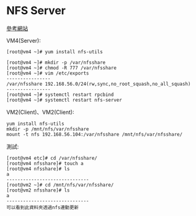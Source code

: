 # NFS Server

[參考網站](https://www.opencli.com/linux/rhel-centos-7-install-nfs-server)

VM4(Server):

    [root@vm4 ~]# yum install nfs-utils

    [root@vm4 ~]# mkdir -p /var/nfsshare
    [root@vm4 ~]# chmod -R 777 /var/nfsshare
    [root@vm4 ~]# vim /etc/exports
    ----------------
    /var/nfsshare 192.168.56.0/24(rw,sync,no_root_squash,no_all_squash)
    ----------------
    [root@vm4 ~]# systemctl restart rpcbind
    [root@vm4 ~]# systemctl restart nfs-server

VM2(Client)、VM2(Client):

    yum install nfs-utils
    mkdir -p /mnt/nfs/var/nfsshare
    mount -t nfs 192.168.56.104:/var/nfsshare /mnt/nfs/var/nfsshare/

測試:

    [root@vm4 etc]# cd /var/nfsshare/
    [root@vm4 nfsshare]# touch a
    [root@vm4 nfsshare]# ls
    a
    ------------------------------
    [root@vm2 ~]# cd /mnt/nfs/var/nfsshare/
    [root@vm2 nfsshare]# ls
    a
    ------------------------------
    可以看到此資料夾透過nfs連動更新



